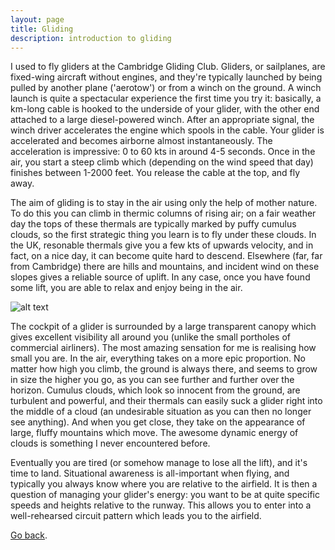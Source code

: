 ```yaml
---
layout: page
title: Gliding
description: introduction to gliding
---
```


I used to fly gliders at the Cambridge Gliding Club. Gliders, or sailplanes, are fixed-wing aircraft without engines, and they're typically launched by being pulled by another plane ('aerotow') or from a winch on the ground. A winch launch is quite a spectacular experience the first time you try it: basically, a km-long cable is hooked to the underside of your glider, with the other end attached to a large diesel-powered winch. After an appropriate signal, the winch driver accelerates the engine which spools in the cable. Your glider is accelerated and becomes airborne almost instantaneously. The acceleration is impressive: 0 to 60 kts in around 4-5 seconds. Once in the air, you start a steep climb which (depending on the wind speed that day) finishes between 1-2000 feet. You release the cable at the top, and fly away.

The aim of gliding is to stay in the air using only the help of mother nature. To do this you can climb in thermic columns of rising air; on a fair weather day the tops of these thermals are typically marked by puffy cumulus clouds, so the first strategic thing you learn is to fly under these clouds. In the UK, resonable thermals give you a few kts of upwards velocity, and in fact, on a nice day, it can become quite hard to descend. Elsewhere (far, far from Cambridge) there are hills and mountains, and incident wind on these slopes gives a reliable source of uplift. In any case, once you have found some lift, you are able to relax and enjoy being in the air.

![alt text](/images/IMG_5559-2.jpg "Gliding")

The cockpit of a glider is surrounded by a large transparent canopy which gives excellent visibility all around you (unlike the small portholes of commercial airliners). The most amazing sensation for me is realising how small you are. In the air, everything takes on a more epic proportion. No matter how high you climb, the ground is always there, and seems to grow in size the higher you go, as you can see further and further over the horizon. Cumulus clouds, which look so innocent from the ground, are turbulent and powerful, and their thermals can easily suck a glider right into the middle of a cloud (an undesirable situation as you can then no longer see anything). And when you get close, they take on the appearance of large, fluffy mountains which move. The awesome dynamic energy of clouds is something I never encountered before. 

Eventually you are tired (or somehow manage to lose all the lift), and it's time to land. Situational awareness is all-important when flying, and typically you always know where you are relative to the airfield. It is then a question of managing your glider's energy: you want to be at quite specific speeds and heights relative to the runway. This allows you to enter into a well-rehearsed circuit pattern which leads you to the airfield. 



[Go back](/index.html).
